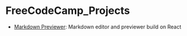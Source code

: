 # FreeCodeCamp_Projects
* [Markdown Previewer](https://kwitochka.github.io/FreeCodeCamp_Projects/Markdown/build/): Markdown editor and previewer build on React
